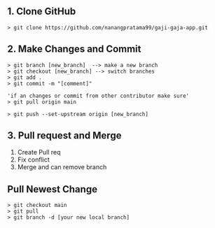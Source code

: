 ## 1. Clone GitHub
~~~
> git clone https://github.com/nanangpratama99/gaji-gaja-app.git
~~~

## 2. Make Changes and Commit
~~~
> git branch [new_branch]  --> make a new branch
> git checkout [new_branch] --> switch branches
> git add .
> git commit -m "[comment]"

'if an changes or commit from other contributor make sure'
> git pull origin main

> git push --set-upstream origin [new_branch]
~~~


## 3. Pull request and Merge
1. Create Pull req
2. Fix conflict
3. Merge and can remove branch


## Pull Newest Change
~~~
> git checkout main
> git pull
> git branch -d [your new local branch]
~~~
